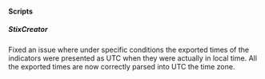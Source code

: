 
#### Scripts

##### StixCreator
Fixed an issue where under specific conditions the exported times of the indicators were presented as UTC when they were actually in local time. All the exported times are now correctly parsed into UTC the time zone.